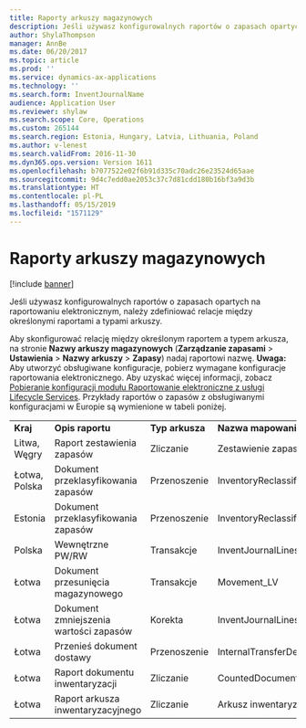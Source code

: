 ```yaml
---
title: Raporty arkuszy magazynowych
description: Jeśli używasz konfigurowalnych raportów o zapasach opartych na raportowaniu elektronicznym, należy zdefiniować relacje między określonymi raportami a typami arkuszy.
author: ShylaThompson
manager: AnnBe
ms.date: 06/20/2017
ms.topic: article
ms.prod: ''
ms.service: dynamics-ax-applications
ms.technology: ''
ms.search.form: InventJournalName
audience: Application User
ms.reviewer: shylaw
ms.search.scope: Core, Operations
ms.custom: 265144
ms.search.region: Estonia, Hungary, Latvia, Lithuania, Poland
ms.author: v-lenest
ms.search.validFrom: 2016-11-30
ms.dyn365.ops.version: Version 1611
ms.openlocfilehash: b7077522e02f6b91d335c70adc26e23524d65aae
ms.sourcegitcommit: 9d4c7edd0ae2053c37c7d81cdd180b16bf3a9d3b
ms.translationtype: HT
ms.contentlocale: pl-PL
ms.lasthandoff: 05/15/2019
ms.locfileid: "1571129"
---
```

# <a name="inventory-journal-reports"></a>Raporty arkuszy magazynowych

[!include [banner](../includes/banner.md)]

Jeśli używasz konfigurowalnych raportów o zapasach opartych na raportowaniu elektronicznym, należy zdefiniować relacje między określonymi raportami a typami arkuszy.

Aby skonfigurować relację między określonym raportem a typem arkusza, na stronie **Nazwy arkuszy magazynowych** (**Zarządzanie zapasami** &gt; **Ustawienia** &gt; **Nazwy arkuszy** &gt; **Zapasy**) nadaj raportowi nazwę. **Uwaga:** Aby utworzyć obsługiwane konfiguracje, pobierz wymagane konfiguracje raportowania elektronicznego. Aby uzyskać więcej informacji, zobacz [Pobieranie konfiguracji modułu Raportowanie elektroniczne z usługi Lifecycle Services](../../dev-itpro/analytics/download-electronic-reporting-configuration-lcs.md). Przykłady raportów o zapasów z obsługiwanymi konfiguracjami w Europie są wymienione w tabeli poniżej.

|                    |                                     |                  |                                         |
|--------------------|-------------------------------------|------------------|-----------------------------------------|
| **Kraj**        | **Opis raportu**              | **Typ arkusza** | **Nazwa mapowania formatu**                 |
| Litwa, Węgry | Raport zestawienia zapasów          | Zliczanie         | Zestawienie zapasów (Węgry, Litwa)            |
| Łotwa, Polska     | Dokument przeklasyfikowania zapasów | Przenoszenie         | InventoryReclassificationDocument\_PLLV |
| Estonia            | Dokument przeklasyfikowania zapasów | Przenoszenie         | InventoryReclassificationDocument\_EE   |
| Polska             | Wewnętrzne PW/RW                      | Transakcje         | InventJournalLinesDocPL                 |
| Łotwa             |  Dokument przesunięcia magazynowego         | Transakcje         | Movement\_LV                            |
| Łotwa             | Dokument zmniejszenia wartości zapasów       | Korekta       | InventJournalLines\_LV                  |
| Łotwa             | Przenieś dokument dostawy              | Przenoszenie         | InternalTransferDeliveryNote\_LV        |
| Łotwa             | Raport dokumentu inwentaryzacji            | Zliczanie         | CountedDocument\_LV                     |
| Łotwa             | Raport arkusza inwentaryzacyjnego                | Zliczanie         | Arkusz inwentaryzacyjny                           |





